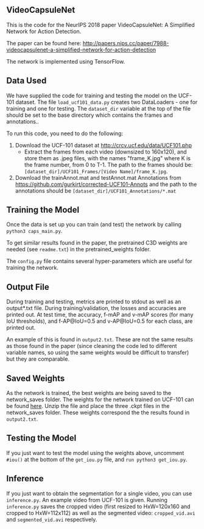## VideoCapsuleNet

This is the code for the NeurIPS 2018 paper VideoCapsuleNet: A Simplified Network for Action Detection. 

The paper can be found here: http://papers.nips.cc/paper/7988-videocapsulenet-a-simplified-network-for-action-detection 

The network is implemented using TensorFlow.

## Data Used

We have supplied the code for training and testing the model on the UCF-101 dataset. The file <code>load_ucf101_data.py</code> creates two DataLoaders - one for training and one for testing. The <code>dataset_dir</code> variable at the top of the file should be set to the base directory which contains the frames and annotations..

To run this code, you need to do the following:
1. Download the UCF-101 dataset at http://crcv.ucf.edu/data/UCF101.php 
    - Extract the frames from each video (downsized to 160x120), and store them as .jpeg files, with the names "frame_K.jpg" where K is the frame number, from 0 to T-1. The path to the frames should be: <code>[dataset_dir]/UCF101_Frames/[Video Name]/frame_K.jpg</code>.
2. Download the trainAnnot.mat and testAnnot.mat Annotations from https://github.com/gurkirt/corrected-UCF101-Annots and the path to the annotations should be <code>[dataset_dir]/UCF101_Annotations/*.mat</code>

## Training the Model

Once the data is set up you can train (and test) the network by calling <code>python3 caps_main.py</code>.

To get similar results found in the paper, the pretrained C3D weights are needed (see <code>readme.txt</code>) in the pretrained_weights folder.

The <code>config.py</code> file contains several hyper-parameters which are useful for training the network. 

## Output File

During training and testing, metrics are printed to stdout as well as an output*.txt file. During training/validation, the losses and accuracies are printed out. At test time, the accuracy, f-mAP and v-mAP scores (for many IoU thresholds), and f-AP@IoU=0.5 and v-AP@IoU=0.5 for each class, are printed out.

An example of this is found in <code>output2.txt</code>. These are not the same results as those found in the paper (since cleaning the code led to different variable names, so using the same weights would be difficult to transfer) but they are comparable.

## Saved Weights

As the network is trained, the best weights are being saved to the network_saves folder. The weights for the network trained on UCF-101 can be found [here](https://drive.google.com/file/d/1irmiwT9Mt-y5Yr5Kcv5hk8nFizH6N5nL/view?usp=sharing). Unzip the file and place the three .ckpt files in the network_saves folder. These weights correspond the the results found in <code>output2.txt</code>.

## Testing the Model

If you just want to test the model using the weights above, uncomment <code>#iou()</code> at the bottom of the <code>get_iou.py</code> file, and <code>run python3 get_iou.py</code>.

## Inference

If you just want to obtain the segmentation for a single video, you can use <code>inference.py</code>. An example video from UCF-101 is given. Running <code>inference.py</code> saves the cropped video (first resized to HxW=120x160 and cropped to HxW=112x112) as well as the segmented video: <code>cropped_vid.avi</code> and <code>segmented_vid.avi</code> respectively.
